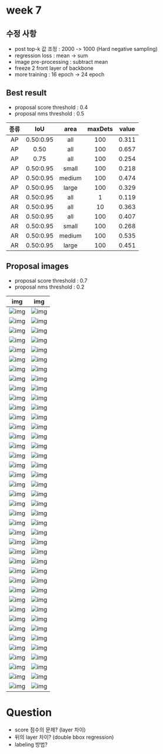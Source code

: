 # week 7

## 수정 사항

- post top-k 값 조정 : 2000 -> 1000 (Hard negative sampling)
- regression loss : mean -> sum
- image pre-processing : subtract mean
- freeze 2 front layer of backbone
- more training : 16 epoch -> 24 epoch

## Best result

- proposal score threshold : 0.4
- proposal nms threshold : 0.5

| 종류 |    IoU    |  area  |maxDets| value |
|:----:|:---------:|:------:|:-----:|:-----:|
|  AP  | 0.50:0.95 |  all   |  100  | 0.311 |
|  AP  | 0.50      |  all   |  100  | 0.657 |
|  AP  | 0.75      |  all   |  100  | 0.254 |
|  AP  | 0.50:0.95 | small  |  100  | 0.218 |
|  AP  | 0.50:0.95 | medium |  100  | 0.474 |
|  AP  | 0.50:0.95 | large  |  100  | 0.329 |
|  AR  | 0.50:0.95 |  all   |   1   | 0.119 |
|  AR  | 0.50:0.95 |  all   |   10  | 0.363 |
|  AR  | 0.50:0.95 |  all   |  100  | 0.407 |
|  AR  | 0.50:0.95 | small  |  100  | 0.268 |
|  AR  | 0.50:0.95 | medium |  100  | 0.535 |
|  AR  | 0.50:0.95 | large  |  100  | 0.451 |


## Proposal images

- proposal score threshold : 0.7
- proposal nms threshold : 0.2

| img | img |
|:---:|:---:|
| ![img](./img/week7/test0.jpg) | ![img](./img/week7/test1.jpg) |
| ![img](./img/week7/test2.jpg) | ![img](./img/week7/test3.jpg) |
| ![img](./img/week7/test4.jpg) | ![img](./img/week7/test5.jpg) |
| ![img](./img/week7/test6.jpg) | ![img](./img/week7/test7.jpg) |
| ![img](./img/week7/test8.jpg) | ![img](./img/week7/test9.jpg) |
| ![img](./img/week7/test10.jpg) | ![img](./img/week7/test11.jpg) |
| ![img](./img/week7/test12.jpg) | ![img](./img/week7/test13.jpg) |
| ![img](./img/week7/test14.jpg) | ![img](./img/week7/test15.jpg) |
| ![img](./img/week7/test16.jpg) | ![img](./img/week7/test17.jpg) |
| ![img](./img/week7/test18.jpg) | ![img](./img/week7/test19.jpg) |
| ![img](./img/week7/test20.jpg) | ![img](./img/week7/test21.jpg) |
| ![img](./img/week7/test22.jpg) | ![img](./img/week7/test23.jpg) |
| ![img](./img/week7/test24.jpg) | ![img](./img/week7/test25.jpg) |
| ![img](./img/week7/test26.jpg) | ![img](./img/week7/test27.jpg) |
| ![img](./img/week7/test28.jpg) | ![img](./img/week7/test29.jpg) |
| ![img](./img/week7/test30.jpg) | ![img](./img/week7/test31.jpg) |
| ![img](./img/week7/test32.jpg) | ![img](./img/week7/test33.jpg) |
| ![img](./img/week7/test34.jpg) | ![img](./img/week7/test35.jpg) |
| ![img](./img/week7/test36.jpg) | ![img](./img/week7/test37.jpg) |
| ![img](./img/week7/test38.jpg) | ![img](./img/week7/test39.jpg) |
| ![img](./img/week7/test40.jpg) | ![img](./img/week7/test41.jpg) |
| ![img](./img/week7/test42.jpg) | ![img](./img/week7/test43.jpg) |
| ![img](./img/week7/test44.jpg) | ![img](./img/week7/test45.jpg) |
| ![img](./img/week7/test46.jpg) | ![img](./img/week7/test47.jpg) |
| ![img](./img/week7/test48.jpg) | ![img](./img/week7/test49.jpg) |
| ![img](./img/week7/test50.jpg) | ![img](./img/week7/test51.jpg) |
| ![img](./img/week7/test52.jpg) | ![img](./img/week7/test53.jpg) |
| ![img](./img/week7/test54.jpg) | ![img](./img/week7/test55.jpg) |
| ![img](./img/week7/test56.jpg) | ![img](./img/week7/test57.jpg) |
| ![img](./img/week7/test58.jpg) | ![img](./img/week7/test59.jpg) |
| ![img](./img/week7/test60.jpg) | ![img](./img/week7/test61.jpg) |
| ![img](./img/week7/test62.jpg) | ![img](./img/week7/test63.jpg) |
| ![img](./img/week7/test64.jpg) | ![img](./img/week7/test65.jpg) |
| ![img](./img/week7/test66.jpg) | ![img](./img/week7/test67.jpg) |
| ![img](./img/week7/test68.jpg) | ![img](./img/week7/test69.jpg) |
| ![img](./img/week7/test70.jpg) | ![img](./img/week7/test71.jpg) |
| ![img](./img/week7/test72.jpg) | ![img](./img/week7/test73.jpg) |
| ![img](./img/week7/test74.jpg) | ![img](./img/week7/test75.jpg) |
| ![img](./img/week7/test76.jpg) | ![img](./img/week7/test77.jpg) |
| ![img](./img/week7/test78.jpg) | ![img](./img/week7/test79.jpg) |


# Question

- score 점수의 문제? (layer 차이)
- 뒤의 layer 차이? (double bbox regression)
- labeling 방법?
